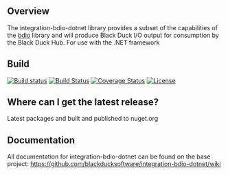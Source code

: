 ﻿## Overview ##
The integration-bdio-dotnet library provides a subset of the capabilities of the [bdio](https://github.com/blackducksoftware/bdio) library and will produce Black Duck I/O output for consumption by the Black Duck Hub.
For use with the .NET framework

## Build ##
[![Build status](https://ci.appveyor.com/api/projects/status/y5gghn8w70tihdy3?svg=true)](https://ci.appveyor.com/project/akamen/integration-bdio-net)
[![Build Status](https://travis-ci.org/blackducksoftware/integration-bdio.NET.svg?branch=master)](https://travis-ci.org/blackducksoftware/integration-bdio.NET)
[![Coverage Status](https://coveralls.io/repos/github/blackducksoftware/integration-bdio.NET/badge.svg?branch=master)](https://coveralls.io/github/blackducksoftware/integration-bdio.NET?branch=master)
[![License](https://img.shields.io/badge/License-Apache%202.0-blue.svg)](https://opensource.org/licenses/Apache-2.0)


## Where can I get the latest release? ##
⁬Latest packages and built and published to nuget.org

## Documentation ##
All documentation for integration-bdio-dotnet can be found on the base project:  https://github.com/blackducksoftware/integration-bdio-dotnet/wiki
